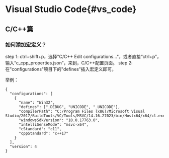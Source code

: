 Visual Studio Code{#vs_code}
================


## C/C++篇

### 如何添加宏定义？
step 1: ctrl+shift+p，选择"C/C++ Edit configurations..."，或者直接“ctrl+p”，输入“c_cpp_properties.json”，来到，C/C++配置页面。
step 2: 在"configurations"项目下的"defines"插入宏定义即可。

举例：
```{.json}
{
  "configurations": [
    {
      "name": "Win32",
      "defines": ["_DEBUG", "UNICODE", "_UNICODE"],
      "compilerPath": "C:/Program Files (x86)/Microsoft Visual Studio/2017/BuildTools/VC/Tools/MSVC/14.16.27023/bin/Hostx64/x64/cl.exe",
      "windowsSdkVersion": "10.0.17763.0",
      "intelliSenseMode": "msvc-x64",
      "cStandard": "c11",
      "cppStandard": "c++17"
    }
  ],
  "version": 4
}
```
